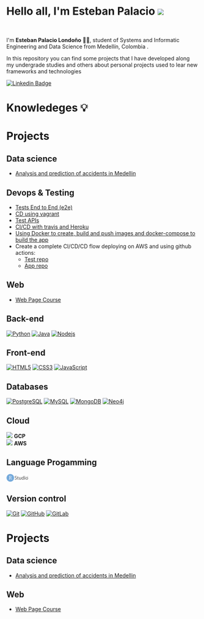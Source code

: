 # Hello all, I'm Esteban Palacio  <img src="https://media.giphy.com/media/hvRJCLFzcasrR4ia7z/giphy.gif" width="25px">
<a href="https://discord.gg/XTW52Kt"> </a>

<br /> 

I'm **Esteban Palacio Londoño** 🤵🏻, student of Systems and Informatic Engineering and Data Science from Medellín, Colombia . 

In this repository you can find some projects that I have developed along my undergrade studies and others about personal projects used to lear new frameworks and technologies

[![Linkedin Badge](https://img.shields.io/badge/-Esteban%20Palacio-blue?style=flat-square&logo=Linkedin&logoColor=white&link=https://www.linkedin.com/in/estebanpalaciol)](https://www.linkedin.com/in/estebanpalaciol/)

# Knowledeges 💡


# Projects

## Data science 
- [Analysis and prediction of accidents in Medellin](https://github.com/Epalaciol/TAE-2020)

## Devops & Testing 
- [Tests End to End (e2e)](https://github.com/Epalaciol/protractor-workshop-2021)
- [CD using vagrant](https://github.com/Epalaciol/praxis-homework-2)
- [Test APIs](https://github.com/Epalaciol/workshop-api-testing-js)
- [CI/CD with travis and Heroku](https://github.com/Epalaciol/Praxis-Homework-4)
- [Using Docker to create, build and push images and docker-compose to build the app](https://github.com/Epalaciol/vuego-demoapp)
- Create a complete CI/CD/CD flow deploying on AWS and using github actions: 
   - [Test repo](https://github.com/Epalaciol/atsea_shop_test)
   - [App repo](https://github.com/Daniela-git/atsea-sample-shop-app)

## Web
- [Web Page Course](https://github.com/Epalaciol/HTML-CSS-and-Javascript-for-Web-Developers)

## Back-end

[![Python](https://img.shields.io/badge/-Python-white?style=flat-square&logo=python&link=https://github.com/Epalaciol/)](https://github.com/Epalaciol/)
[![Java](https://img.shields.io/badge/-Java-black?style=flat-square&logo=Java&link=https://github.com/Epalaciol/)](https://github.com/Epalaciol/)
[![Nodejs](https://img.shields.io/badge/-Node.js-339933?style=flat-square&logo=Node.js&logoColor=white&link=https://github.com/Epalaciol/)](https://github.com/Epalaciol/)

## Front-end

[![HTML5](https://img.shields.io/badge/-HTML5-E34F26?style=flat-square&logo=html5&logoColor=white&link=https://github.com/Epalaciol/)](https://github.com/Epalaciol/)
[![CSS3](https://img.shields.io/badge/-CSS3-1572B6?style=flat-square&logo=css3&link=https://github.com/Epalaciol/)](https://github.com/Epalaciol/)
[![JavaScript](https://img.shields.io/badge/-JavaScript-black?style=flat-square&logo=javascript&link=https://github.com/Epalaciol/)](https://github.com/Epalaciol/)

## Databases 

[![PostgreSQL](https://img.shields.io/badge/-PostgreSQL-336791?style=flat-square&logo=postgresql&link=https://github.com/Epalaciol/)](https://github.com/Epalaciol/)
[![MySQL](https://img.shields.io/badge/-MySQL-4479A1?style=flat-square&logo=mysql&logoColor=white&link=https://github.com/Epalaciol/)](https://github.com/Epalaciol/)
[![MongoDB](https://img.shields.io/badge/-MongoDB-white?style=flat-square&logo=mongodb&link=https://github.com/Epalaciol/)](https://github.com/Epalaciol/)
[![Neo4j](https://img.shields.io/badge/-Neo4j-white?style=flat-square&logo=neo4j&link=https://github.com/Epalaciol/)](https://github.com/Epalaciol/)

## Cloud
<img height="25" src="https://www.vectorlogo.zone/logos/google_cloud/google_cloud-icon.svg"> **GCP**   
<img height= "25" src="https://upload.wikimedia.org/wikipedia/commons/thumb/9/93/Amazon_Web_Services_Logo.svg/1280px-Amazon_Web_Services_Logo.svg.png"> **AWS**

## Language Progamming

<img height="20" src="https://github.com/namadoa/analytical-foundations/blob/main/Rstudio.svg">

## Version control
[![Git](https://img.shields.io/badge/-Git-black?style=flat-square&logo=git&link=https://github.com/Epalaciol/)](https://github.com/Epalaciol/)
[![GitHub](https://img.shields.io/badge/-GitHub-181717?style=flat-square&logo=github&link=https://github.com/Epalaciol/)](https://github.com/Epalaciol/)
[![GitLab](https://img.shields.io/badge/-GitLab-black?style=flat-square&logo=gitlab&link=https://github.com/Epalaciol/)](https://github.com/Epalaciol/)


# Projects

## Data science 
- [Analysis and prediction of accidents in Medellin](https://github.com/Epalaciol/TAE-2020)

## Web
- [Web Page Course](https://github.com/Epalaciol/HTML-CSS-and-Javascript-for-Web-Developers)
